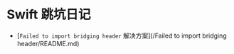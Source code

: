 # Swift 跳坑日记

+ [`Failed to import bridging header` 解决方案](/Failed to import bridging header/README.md)

